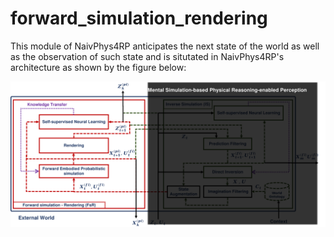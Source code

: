 # forward_simulation_rendering
This module of NaivPhys4RP anticipates the next state of the world as well as the observation of such state and is situtated in NaivPhys4RP's architecture as shown by the figure below:


<p align=center>
<img src="resources/Architecture.png"></img>
</p>

